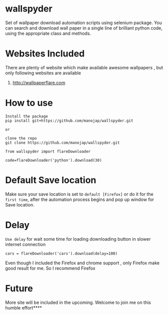 # wallspyder

Set of wallpaper download automation scripts using selenium package. You can search and download wall paper in a single line of brilliant python code,
using the appropriate class and methods.

# Websites Included

There are plenty of website which make available awesome wallpapers , but only following websites are available

1. http://wallpaperflare.com

# How to use 

```
Install the package
pip install git+https://github.com/manojap/wallspyder.git

or

clone the repo
git clone https://github.com/manojap/wallspyder.git

from wallspyder import flareDownloader

code=flareDownloader('python').download(30)
```

# Default Save location 

Make sure your save location is set to `default [Firefox]` or do it for the `first time`, after the 
automation process begins and pop up window for Save location.

# Delay

`Use delay` for wait some time for loading downloading button in slower internet connection

```
cars = flareDownloader('cars').download(delay=100)
```

Even though I included the Firefox and chrome support , only Firefox make good result for me. So I recommend Firefox 

# Future 

More site will be included in the upcoming. Welcome to join me on this humble effort****